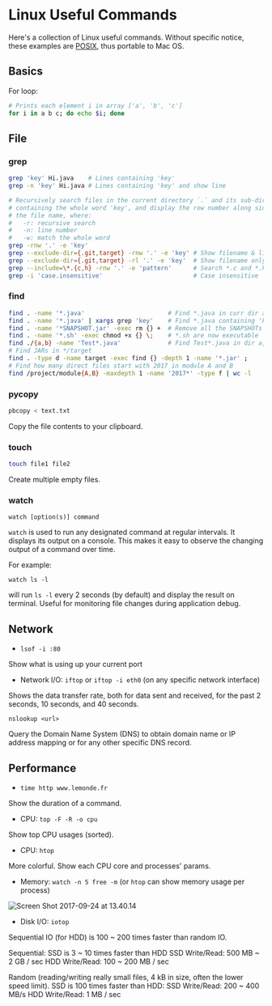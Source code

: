 # Linux Useful Commands

Here's a collection of Linux useful commands. Without specific notice, these
examples are [POSIX](https://en.wikipedia.org/wiki/POSIX), thus portable to Mac
OS.

## Basics

For loop:

```sh
# Prints each element i in array ['a', 'b', 'c']
for i in a b c; do echo $i; done
```

## File

### grep

```sh
grep 'key' Hi.java    # Lines containing 'key'
grep -n 'key' Hi.java # Lines containing 'key' and show line

# Recursively search files in the current directory `.` and its sub-directories
# containing the whole word 'key', and display the row number along side with
# the file name, where:
#   -r: recursive search
#   -n: line number
#   -w: match the whole word
grep -rnw '.' -e 'key'
grep --exclude-dir={.git,target} -rnw '.' -e 'key' # Show filename & line
grep --exclude-dir={.git,target} -rl '.' -e 'key'  # Show filename only (-l)
grep --include=\*.{c,h} -rnw '.' -e 'pattern'      # Search *.c and *.h
grep -i 'case.insensitive'                         # Case insensitive
```

### find

```sh
find . -name '*.java'                       # Find *.java in curr dir and sub-dirs
find . -name '*.java' | xargs grep 'key'    # Find *.java containing 'key'
find . -name '*SNAPSHOT.jar' -exec rm {} +  # Remove all the SNAPSHOTs
find . -name '*.sh' -exec chmod +x {} \;    # *.sh are now executable
find ./{a,b} -name 'Test*.java'             # Find Test*.java in dir a, b 
# Find JARs in */target
find . -type d -name target -exec find {} -depth 1 -name '*.jar' ;
# Find how many direct files start with 2017 in module A and B
find /project/module{A,B} -maxdepth 1 -name '2017*' -type f | wc -l
```

### pycopy

```sh
pbcopy < text.txt
```

Copy the file contents to your clipboard.

### touch

```sh
touch file1 file2
```

Create multiple empty files.

### watch

    watch [option(s)] command

`watch` is used to run any designated command at regular intervals. It displays
its output on a console. This makes it easy to observe the changing output of a
command over time.

For example:

    watch ls -l

will run `ls -l` every 2 seconds (by default) and display the result on
terminal. Useful for monitoring file changes during application debug.

## Network
- `lsof -i :80`

Show what is using up your current port

- Network I/O: `iftop` or `iftop -i eth0` (on any specific network interface)

Shows the data transfer rate, both for data sent and received, for the past 2 seconds, 10 seconds, and 40 seconds.

    nslookup <url>

Query the Domain Name System (DNS) to obtain domain name or IP address mapping
or for any other specific DNS record.

## Performance
- `time http www.lemonde.fr`

Show the duration of a command.

- CPU: `top -F -R -o cpu`

Show top CPU usages (sorted).

- CPU: `htop`

More colorful. Show each CPU core and processes' params.

- Memory: `watch -n 5 free -m` (or `htop` can show memory usage per process)

![Screen Shot 2017-09-24 at 13.40.14](https://i.imgur.com/fV3qYqQ.png)

- Disk I/O: `iotop`

Sequential IO (for HDD) is 100 ~ 200 times faster than random IO.

Sequential: SSD is 3 ~ 10 times faster than HDD
SSD Write/Read: 500 MB ~ 2 GB / sec
HDD Write/Read: 100 ~ 200 MB / sec

Random (reading/writing really small files, 4 kB in size, often the lower speed limit). SSD is 100 times faster than HDD:
SSD Write/Read: 200 ~ 400 MB/s
HDD Write/Read: 1 MB / sec
